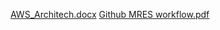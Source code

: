 [AWS_Architech.docx](https://github.com/user-attachments/files/16349659/AWS_Architech.docx)
[Github MRES workflow.pdf](https://github.com/user-attachments/files/16349723/Github.MRES.workflow.pdf)
